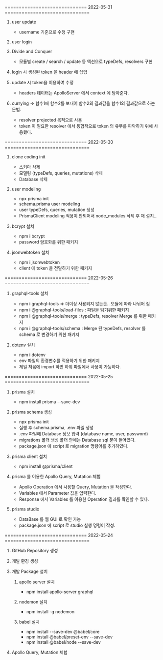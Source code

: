 =============================   2022-05-31  ==============================

1. user update

   - username 기준으로 수정 구현

1. user login

1. Divide and Conquer

   - 모듈별 create / search / update 등 액션으로 typeDefs, resolvers 구현

1. login 시 생성된 token 을 header 에 삽입

1. update 시 token을 이용하여 수정

   - headers 데이터는 ApolloServer 에서 context 에 담아준다.

1. currying => 함수1에 함수2를 보내어 함수2의 결과값을 함수1의 결과값으로 하는 문법.
   
   - resolver projected 목적으로 사용
   - token 이 필요한 resolver 에서 통합적으로 token 의 유무를 파악하기 위해 사용했다.

=============================   2022-05-30  ==============================

1. clone coding init

   - 스키마 삭제 
   - 모델링 (typeDefs, queries, mutations) 삭제
   - Database 삭제
  
2. user modeling

   - npx prisma init
   - schema.prisma user modeling
   - user typeDefs, queries, mutation 생성
   - PrismaClient modeling 적용이 안되어서 node_modules 삭제 후 재 설치...

3. bcrypt 설치

   - npm i bcrypt
   - password 암호화를 위한 패키지

4. jsonwebtoken 설치

   - npm i jsonwebtoken
   - client 에 token 을 전달하기 위한 패키지

=============================   2022-05-26  ==============================

1. graphql-tools 설치

   - npm i graphql-tools => 더이상 사용되지 않는듯.. 모듈에 따라 나뉘어 짐
   - npm i @graphql-tools/load-files : 파일을 읽기위한 패키지
   - npm i @graphql-tools/merge  : typeDefs, resolver Merge 를 위한 패키지
   - npm i @graphql-tools/schema : Merge 된 typeDefs, resolver 를 schema 로 변경하기 위한 패키지

2. dotenv 설치

   - npm i dotenv
   - env 파일의 환경변수를 적용하기 위한 패키지
   - 제일 처음에 import 하면 하위 파일에서 사용이 가능하다.

=============================   2022-05-25  ==============================

1. prisma 설치

   - npm install prisma --save-dev

2. prisma schema 생성

   - npx prisma init
   - 실행 후 schema.prisma, .env 파일 생성
   - .env 파일에 Database 정보 입력 (database name, user, password)
   - migrations 폴더 생성 폴더 안에는 Database sql 문이 들어있다.
   - package.json 에 script 로 migration 명령어를 추가하였다.

3. prisma client 설치

   - npm install @prisma/client

4. prisma 를 이용한 Apollo Query, Mutation 체험
   
   - Apollo Operation 에서 사용할 Query, Mutation 을 작성한다.
   - Variables 에서 Parameter 값을 입력한다.
   - Response 에서 Variables 를 이용한 Operation 결과를 확인할 수 있다.

5. prisma studio

   - DataBase 를 웹 GUI 로 확인 가능
   - package.json 에 script 로 studio 실행 명령어 작성.

=============================   2022-05-24  ==============================

1. GitHub Repository 생성
2. 개발 환경 생성
3. 개발 Package 설치

   1. apollo server 설치

      - npm install apollo-server graphql

   2. nodemon 설치

      - npm install -g nodemon

   3. babel 설치

      - npm install --save-dev @babel/core
      - npm install @babel/preset-env --save-dev
      - npm install @babel/node --save-dev

4. Apollo Query, Mutation 체험